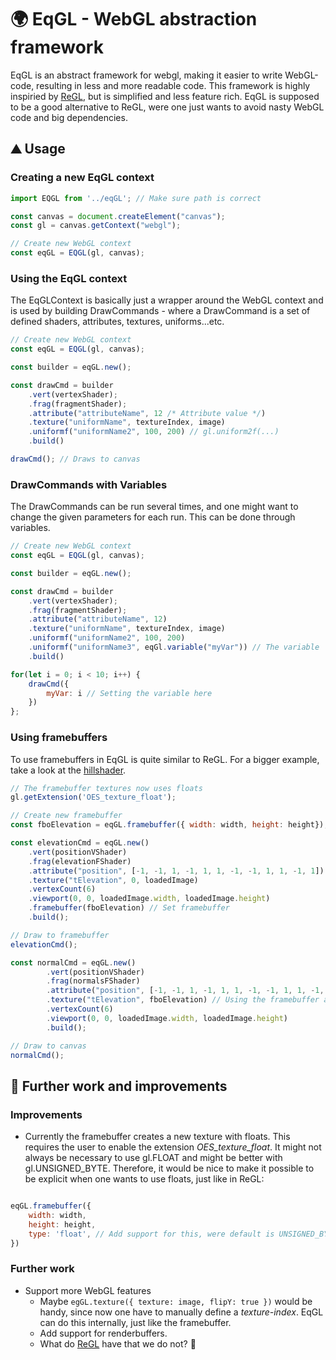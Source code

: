 # 🌍 EqGL - WebGL abstraction framework
EqGL is an abstract framework for webgl, making it easier to write WebGL-code, resulting in less and more readable code. This framework is highly inspiried by [ReGL](https://github.com/regl-project/regl), but is simplified and less feature rich. EqGL is supposed to be a good alternative to ReGL, were one just wants to avoid nasty WebGL code and big dependencies.

## ⛰ Usage

### Creating a new EqGL context
```javascript
import EQGL from '../eqGL'; // Make sure path is correct

const canvas = document.createElement("canvas");
const gl = canvas.getContext("webgl");

// Create new WebGL context
const eqGL = EQGL(gl, canvas);
```

### Using the EqGL context
The EqGLContext is basically just a wrapper around the WebGL context and is used by building DrawCommands - where a DrawCommand is a set of defined shaders, attributes, textures, uniforms...etc.
```javascript
// Create new WebGL context
const eqGL = EQGL(gl, canvas);

const builder = eqGL.new();

const drawCmd = builder
    .vert(vertexShader);
    .frag(fragmentShader);
    .attribute("attributeName", 12 /* Attribute value */)
    .texture("uniformName", textureIndex, image)
    .uniformf("uniformName2", 100, 200) // gl.uniform2f(...)
    .build()

drawCmd(); // Draws to canvas
```

### DrawCommands with Variables
The DrawCommands can be run several times, and one might want to change the given parameters for each run. This can be done through variables.

```javascript
// Create new WebGL context
const eqGL = EQGL(gl, canvas);

const builder = eqGL.new();

const drawCmd = builder
    .vert(vertexShader);
    .frag(fragmentShader);
    .attribute("attributeName", 12)
    .texture("uniformName", textureIndex, image)
    .uniformf("uniformName2", 100, 200)
    .uniformf("uniformName3", eqGl.variable("myVar")) // The variable
    .build()

for(let i = 0; i < 10; i++) {
    drawCmd({
        myVar: i // Setting the variable here
    })
};
```

### Using framebuffers
To use framebuffers in EqGL is quite similar to ReGL. For a bigger example, take a look at the [hillshader](https://github.com/equinor/webviz-subsurface-components/tree/master/src/lib/components/NewLayeredMap/webgl/commands/drawWithAdvancedHillShading.js).
```javascript
// The framebuffer textures now uses floats
gl.getExtension('OES_texture_float');

// Create new framebuffer
const fboElevation = eqGL.framebuffer({ width: width, height: height});

const elevationCmd = eqGL.new()
    .vert(positionVShader)
    .frag(elevationFShader)
    .attribute("position", [-1, -1, 1, -1, 1, 1, -1, -1, 1, 1, -1, 1])
    .texture("tElevation", 0, loadedImage)
    .vertexCount(6)
    .viewport(0, 0, loadedImage.width, loadedImage.height)
    .framebuffer(fboElevation) // Set framebuffer
    .build();

// Draw to framebuffer
elevationCmd();

const normalCmd = eqGL.new()
        .vert(positionVShader)
        .frag(normalsFShader)
        .attribute("position", [-1, -1, 1, -1, 1, 1, -1, -1, 1, 1, -1, 1])
        .texture("tElevation", fboElevation) // Using the framebuffer as texture
        .vertexCount(6)
        .viewport(0, 0, loadedImage.width, loadedImage.height)
        .build();

// Draw to canvas
normalCmd();
```

## 🌌 Further work and improvements
### Improvements
* Currently the framebuffer creates a new texture with floats. This requires the user to enable the extension _OES_texture_float_. It might not always be necessary to use gl.FLOAT and might be better with gl.UNSIGNED_BYTE. Therefore, it would be nice to make it possible to be explicit when one wants to use floats, just like in ReGL:
```javascript

eqGL.framebuffer({
    width: width,
    height: height,
    type: 'float', // Add support for this, were default is UNSIGNED_BYTE
})
```
### Further work
* Support more WebGL features
    * Maybe `egGL.texture({ texture: image, flipY: true })` would be handy, since now one have to manually define a _texture-index_. EqGL can do this internally, just like the framebuffer.
    * Add support for renderbuffers. 
    * What do [ReGL](https://github.com/regl-project/regl) have that we do not? 🤔 